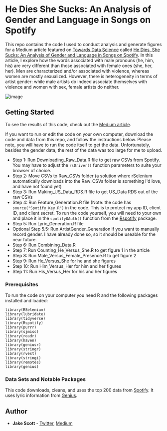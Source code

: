# He Dies She Sucks: An Analysis of Gender and Language in Songs on Spotify
This repo contains the code I used to conduct analysis and generate figures for a Medium article featured on [Towards Data Science](https://towardsdatascience.com/) called [He Dies, She Sucks: An Analysis of Gender and Language in Songs on Spotify](https://towardsdatascience.com/he-dies-she-sucks-b4a8ac18cb73). In this article, I explore how the words associated with male pronouns (he, him, his) are very different than those associated with female ones (she, her, her). Men are characterized and/or associated with violence, whereas women are mostly sexualized. However, there is heterogeneity in terms of artist gender: while male artists do indeed associate themselves with violence and women with sex, female artists do neither.

![image](https://user-images.githubusercontent.com/56490913/88132737-4fb17780-cbae-11ea-827a-c31501f0a058.png)


## Getting Started

To see the results of this code, check out the [Medium article](https://medium.com/@jakepscott16/he-dies-she-sucks-b4a8ac18cb73). 

If you want to run or edit the code on your own computer,  download the code and data from this repo, and follow the instructions below. Please note, you will have to run the code itself to get the data. Unfortunately, besides the gender data, the rest of the data was too large for me to upload.

* Step 1: Run Downloading_Raw_Data.R file to get raw CSVs from Spotify. You may have to adjust the `rsDriver()` function parameters to suite your browser of choice.
*	Step 2: Move CSVs to Raw_CSVs folder (a solution where rSelenium automatically downloads into the Raw_CSVs folder is something I'd love, and have not found yet)
*	Step 3: Run Making_US_Data_RDS.R file to get US_Data RDS out of the raw CSVs
*	Step 4: Run Feature_Generation.R file (Note: the code has `source("Spotify_Key.R")` in the code. This is to protect my app ID, client ID, and client secret. To run the code yourself, you will need to your own and place it in the `spotifyOAuth()` function from the [Rspotify](https://cran.r-project.org/web/packages/Rspotify/Rspotify.pdf) package.  
*	Step 5: Run Lyric_Generation.R file
*	Optional Step 5.5: Run ArtistGender_Generation if you want to manually record gender. I have already done so, so it should be useable for the near future.
*	Step 6: Run Combining_Data.R 
*	Step 7: Run Counting_He_Versus_She.R to get figure 1 in the article
*	Step 8: Run Male_Versus_Female_Presence.R to get figure 2
*	Step 9: Run He_Versus_She for he and she figures
*	Step 10: Run Him_Versus_Her for him and her figures
*	Step 11: Run His_Versus_Her for his and her figures

### Prerequisites

To run the code on your computer you need R and the following packages installed and loaded:

```
library(RSelenium)
library(lubridate)
library(tidyverse)
library(Rspotify)
library(purrr)
library(sjmisc)
library(readr)
library(haven)
library(geniusr)
library(stringr)
library(rvest)
library(stringi)
library(remotes)
library(genius)
```

### Data Sets and Notable Packages
This code downloads, cleans, and uses the top 200 data from [Spotify](https://spotifycharts.com/regional). It uses lyric information from [Genius](https://genius.com/). 

## Author

* **Jake Scott** - [Twitter](https://twitter.com/jakepscott2020), [Medium](https://medium.com/@jakepscott16)
